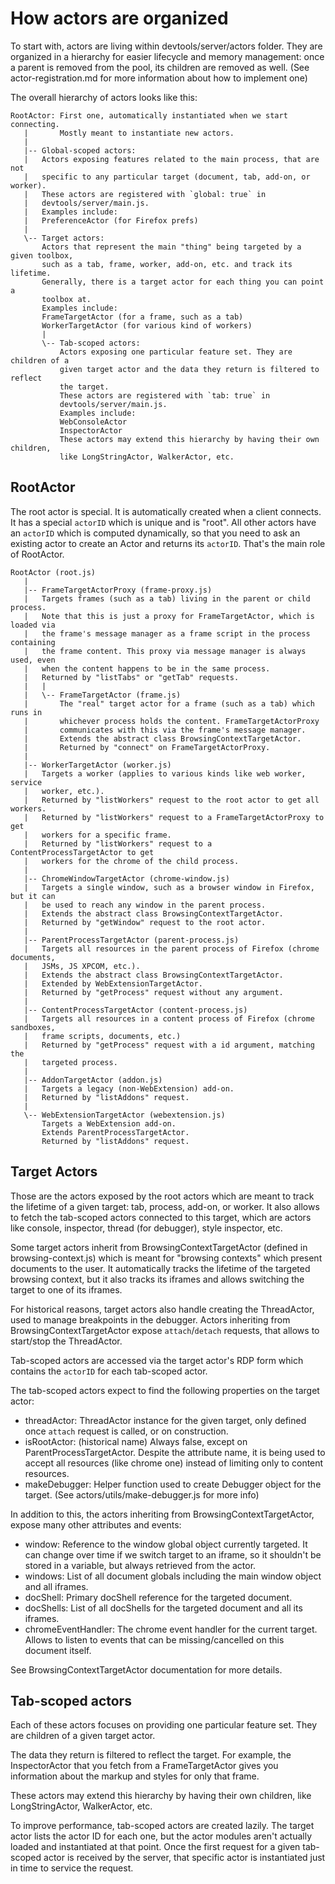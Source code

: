 # How actors are organized

To start with, actors are living within devtools/server/actors folder.
They are organized in a hierarchy for easier lifecycle and memory management:
once a parent is removed from the pool, its children are removed as well.
(See actor-registration.md for more information about how to implement one)

The overall hierarchy of actors looks like this:

```
RootActor: First one, automatically instantiated when we start connecting.
   |       Mostly meant to instantiate new actors.
   |
   |-- Global-scoped actors:
   |   Actors exposing features related to the main process, that are not
   |   specific to any particular target (document, tab, add-on, or worker).
   |   These actors are registered with `global: true` in
   |   devtools/server/main.js.
   |   Examples include:
   |   PreferenceActor (for Firefox prefs)
   |
   \-- Target actors:
       Actors that represent the main "thing" being targeted by a given toolbox,
       such as a tab, frame, worker, add-on, etc. and track its lifetime.
       Generally, there is a target actor for each thing you can point a
       toolbox at.
       Examples include:
       FrameTargetActor (for a frame, such as a tab)
       WorkerTargetActor (for various kind of workers)
       |
       \-- Tab-scoped actors:
           Actors exposing one particular feature set. They are children of a
           given target actor and the data they return is filtered to reflect
           the target.
           These actors are registered with `tab: true` in
           devtools/server/main.js.
           Examples include:
           WebConsoleActor
           InspectorActor
           These actors may extend this hierarchy by having their own children,
           like LongStringActor, WalkerActor, etc.
```

## RootActor

The root actor is special. It is automatically created when a client connects.
It has a special `actorID` which is unique and is "root".
All other actors have an `actorID` which is computed dynamically,
so that you need to ask an existing actor to create an Actor
and returns its `actorID`. That's the main role of RootActor.

```
RootActor (root.js)
   |
   |-- FrameTargetActorProxy (frame-proxy.js)
   |   Targets frames (such as a tab) living in the parent or child process.
   |   Note that this is just a proxy for FrameTargetActor, which is loaded via
   |   the frame's message manager as a frame script in the process containing
   |   the frame content. This proxy via message manager is always used, even
   |   when the content happens to be in the same process.
   |   Returned by "listTabs" or "getTab" requests.
   |   |
   |   \-- FrameTargetActor (frame.js)
   |       The "real" target actor for a frame (such as a tab) which runs in
   |       whichever process holds the content. FrameTargetActorProxy
   |       communicates with this via the frame's message manager.
   |       Extends the abstract class BrowsingContextTargetActor.
   |       Returned by "connect" on FrameTargetActorProxy.
   |
   |-- WorkerTargetActor (worker.js)
   |   Targets a worker (applies to various kinds like web worker, service
   |   worker, etc.).
   |   Returned by "listWorkers" request to the root actor to get all workers.
   |   Returned by "listWorkers" request to a FrameTargetActorProxy to get
   |   workers for a specific frame.
   |   Returned by "listWorkers" request to a ContentProcessTargetActor to get
   |   workers for the chrome of the child process.
   |
   |-- ChromeWindowTargetActor (chrome-window.js)
   |   Targets a single window, such as a browser window in Firefox, but it can
   |   be used to reach any window in the parent process.
   |   Extends the abstract class BrowsingContextTargetActor.
   |   Returned by "getWindow" request to the root actor.
   |
   |-- ParentProcessTargetActor (parent-process.js)
   |   Targets all resources in the parent process of Firefox (chrome documents,
   |   JSMs, JS XPCOM, etc.).
   |   Extends the abstract class BrowsingContextTargetActor.
   |   Extended by WebExtensionTargetActor.
   |   Returned by "getProcess" request without any argument.
   |
   |-- ContentProcessTargetActor (content-process.js)
   |   Targets all resources in a content process of Firefox (chrome sandboxes,
   |   frame scripts, documents, etc.)
   |   Returned by "getProcess" request with a id argument, matching the
   |   targeted process.
   |
   |-- AddonTargetActor (addon.js)
   |   Targets a legacy (non-WebExtension) add-on.
   |   Returned by "listAddons" request.
   |
   \-- WebExtensionTargetActor (webextension.js)
       Targets a WebExtension add-on.
       Extends ParentProcessTargetActor.
       Returned by "listAddons" request.
```

## Target Actors

Those are the actors exposed by the root actors which are meant to track the
lifetime of a given target: tab, process, add-on, or worker. It also allows to
fetch the tab-scoped actors connected to this target, which are actors like
console, inspector, thread (for debugger), style inspector, etc.

Some target actors inherit from BrowsingContextTargetActor (defined in
browsing-context.js) which is meant for "browsing contexts" which present
documents to the user. It automatically tracks the lifetime of the targeted
browsing context, but it also tracks its iframes and allows switching the
target to one of its iframes.

For historical reasons, target actors also handle creating the ThreadActor, used
to manage breakpoints in the debugger. Actors inheriting from
BrowsingContextTargetActor expose `attach`/`detach` requests, that allows to
start/stop the ThreadActor.

Tab-scoped actors are accessed via the target actor's RDP form which contains
the `actorID` for each tab-scoped actor.

The tab-scoped actors expect to find the following properties on the target
actor:
 - threadActor:
   ThreadActor instance for the given target,
   only defined once `attach` request is called, or on construction.
 - isRootActor: (historical name)
   Always false, except on ParentProcessTargetActor.
   Despite the attribute name, it is being used to accept all resources
   (like chrome one) instead of limiting only to content resources.
 - makeDebugger:
   Helper function used to create Debugger object for the target.
   (See actors/utils/make-debugger.js for more info)

In addition to this, the actors inheriting from BrowsingContextTargetActor,
expose many other attributes and events:
 - window:
   Reference to the window global object currently targeted.
   It can change over time if we switch target to an iframe, so it
   shouldn't be stored in a variable, but always retrieved from the actor.
 - windows:
   List of all document globals including the main window object and all
   iframes.
 - docShell:
   Primary docShell reference for the targeted document.
 - docShells:
   List of all docShells for the targeted document and all its iframes.
 - chromeEventHandler:
   The chrome event handler for the current target. Allows to listen to events
   that can be missing/cancelled on this document itself.

See BrowsingContextTargetActor documentation for more details.

## Tab-scoped actors

Each of these actors focuses on providing one particular feature set. They are
children of a given target actor.

The data they return is filtered to reflect the target. For example, the
InspectorActor that you fetch from a FrameTargetActor gives you information
about the markup and styles for only that frame.

These actors may extend this hierarchy by having their own children, like
LongStringActor, WalkerActor, etc.

To improve performance, tab-scoped actors are created lazily. The target actor
lists the actor ID for each one, but the actor modules aren't actually loaded
and instantiated at that point. Once the first request for a given tab-scoped
actor is received by the server, that specific actor is instantiated just in
time to service the request.
